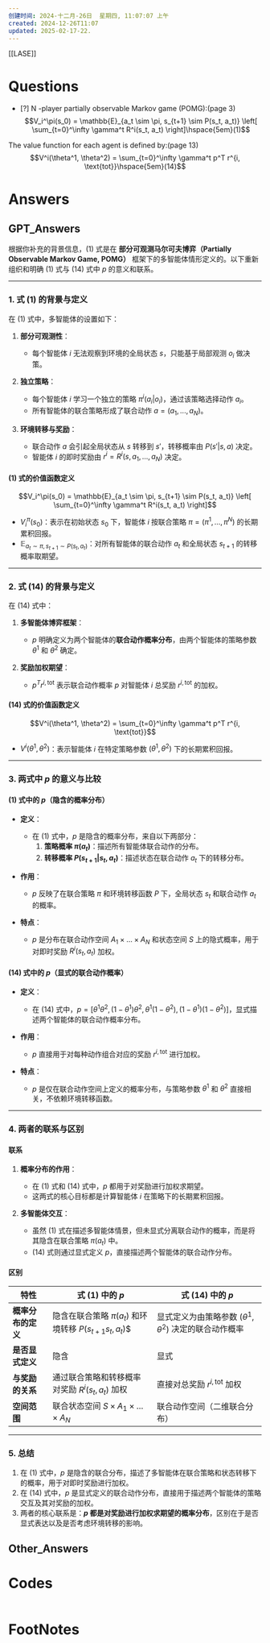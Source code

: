 ```yaml
---
创建时间: 2024-十二月-26日  星期四, 11:07:07 上午
created: 2024-12-26T11:07
updated: 2025-02-17-22.
---
```

[[LASE]]

# Questions
- [?] N -player partially observable Markov game (POMG):(page 3)
$$V_i^\pi(s_0) = \mathbb{E}_{a_t \sim \pi, s_{t+1} \sim P(s_t, a_t)} \left[ \sum_{t=0}^\infty \gamma^t R^i(s_t, a_t) \right]\hspace{5em}(1)$$


The value function for each agent is defined by:(page 13)
$$V^i(\theta^1, \theta^2) = \sum_{t=0}^\infty \gamma^t p^T r^{i, \text{tot}}\hspace{5em}(14)$$

# Answers

## GPT_Answers

根据你补充的背景信息，(1) 式是在 **部分可观测马尔可夫博弈（Partially Observable Markov Game, POMG）** 框架下的多智能体情形定义的。以下重新组织和明确 (1) 式与 (14) 式中 $p$ 的意义和联系。

---

### **1. 式 (1) 的背景与定义**

在 (1) 式中，多智能体的设置如下：
1. **部分可观测性**：
   - 每个智能体 $i$ 无法观察到环境的全局状态 $s$，只能基于局部观测 $o_i$ 做决策。
   
2. **独立策略**：
   - 每个智能体 $i$ 学习一个独立的策略 $\pi^i(a_i | o_i)$，通过该策略选择动作 $a_i$。
   - 所有智能体的联合策略形成了联合动作 $a = (a_1, ..., a_N)$。

3. **环境转移与奖励**：
   - 联合动作 $a$ 会引起全局状态从 $s$ 转移到 $s'$，转移概率由 $P(s'|s, a)$ 决定。
   - 智能体 $i$ 的即时奖励由 $r^i = R^i(s, a_1, ..., a_N)$ 决定。

#### **(1) 式的价值函数定义**
$$V_i^\pi(s_0) = \mathbb{E}_{a_t \sim \pi, s_{t+1} \sim P(s_t, a_t)} \left[ \sum_{t=0}^\infty \gamma^t R^i(s_t, a_t) \right]$$

- $V_i^\pi(s_0)$：表示在初始状态 $s_0$ 下，智能体 $i$ 按联合策略 $\pi = (\pi^1, ..., \pi^N)$ 的长期累积回报。
- $\mathbb{E}_{a_t \sim \pi, s_{t+1} \sim P(s_t, a_t)}$：对所有智能体的联合动作 $a_t$ 和全局状态 $s_{t+1}$ 的转移概率取期望。

---

### **2. 式 (14) 的背景与定义**

在 (14) 式中：
1. **多智能体博弈框架**：
   - $p$ 明确定义为两个智能体的**联合动作概率分布**，由两个智能体的策略参数 $\theta^1$ 和 $\theta^2$ 确定。

2. **奖励加权期望**：
   - $p^T r^{i, \text{tot}}$ 表示联合动作概率 $p$ 对智能体 $i$ 总奖励 $r^{i, \text{tot}}$ 的加权。

#### **(14) 式的价值函数定义**
$$V^i(\theta^1, \theta^2) = \sum_{t=0}^\infty \gamma^t p^T r^{i, \text{tot}}$$

- $V^i(\theta^1, \theta^2)$：表示智能体 $i$ 在特定策略参数 $(\theta^1, \theta^2)$ 下的长期累积回报。

---

### **3. 两式中 $p$ 的意义与比较**

#### **(1) 式中的 $p$（隐含的概率分布）**
- **定义**：
  - 在 (1) 式中，$p$ 是隐含的概率分布，来自以下两部分：
    1. **策略概率 $\pi(a_t)$**：描述所有智能体联合动作的分布。
    2. **转移概率 $P(s_{t+1}|s_t, a_t)$**：描述状态在联合动作 $a_t$ 下的转移分布。

- **作用**：
  - $p$ 反映了在联合策略 $\pi$ 和环境转移函数 $P$ 下，全局状态 $s_t$ 和联合动作 $a_t$ 的概率。

- **特点**：
  - $p$ 是分布在联合动作空间 $A_1 \times \dots \times A_N$ 和状态空间 $S$ 上的隐式概率，用于对即时奖励 $R^i(s_t, a_t)$ 加权。

#### **(14) 式中的 $p$（显式的联合动作概率）**
- **定义**：
  - 在 (14) 式中，$p = [\theta^1\theta^2, (1 - \theta^1)\theta^2, \theta^1(1 - \theta^2), (1 - \theta^1)(1 - \theta^2)]$，显式描述两个智能体的联合动作概率分布。

- **作用**：
  - $p$ 直接用于对每种动作组合对应的奖励 $r^{i, \text{tot}}$ 进行加权。

- **特点**：
  - $p$ 是仅在联合动作空间上定义的概率分布，与策略参数 $\theta^1$ 和 $\theta^2$ 直接相关，不依赖环境转移函数。

---

### **4. 两者的联系与区别**

#### **联系**
1. **概率分布的作用**：
   - 在 (1) 式和 (14) 式中，$p$ 都用于对奖励进行加权求期望。
   - 这两式的核心目标都是计算智能体 $i$ 在策略下的长期累积回报。

2. **多智能体交互**：
   - 虽然 (1) 式在描述多智能体情景，但未显式分离联合动作的概率，而是将其隐含在联合策略 $\pi(a_t)$ 中。
   - (14) 式则通过显式定义 $p$，直接描述两个智能体的联合动作分布。

#### **区别**
| 特性          | 式 (1) 中的 $p$                                   | 式 (14) 中的 $p$                               |
| ----------- | ---------------------------------------------- | ------------------------------------------- |
| **概率分布的定义** | 隐含在联合策略 $\pi(a_t)$ 和环境转移 $P(s_{t+1}s_t, a_t)$$ | 显式定义为由策略参数 $(\theta^1, \theta^2)$ 决定的联合动作概率 |
| **是否显式定义**  | 隐含                                             | 显式                                          |
| **与奖励的关系**  | 通过联合策略和转移概率对奖励 $R^i(s_t, a_t)$ 加权              | 直接对总奖励 $r^{i, \text{tot}}$ 加权               |
| **空间范围**    | 联合状态空间 $S \times A_1 \times \dots \times A_N$  | 联合动作空间（二维联合分布）                              |

---

### **5. 总结**
1. 在 (1) 式中，$p$ 是隐含的联合分布，描述了多智能体在联合策略和状态转移下的概率，用于对即时奖励进行加权。
2. 在 (14) 式中，$p$ 是显式定义的联合动作分布，直接用于描述两个智能体的策略交互及其对奖励的加权。
3. 两者的核心联系是：**$p$ 都是对奖励进行加权求期望的概率分布**，区别在于是否显式表达以及是否考虑环境转移的影响。



## Other_Answers


# Codes

```python

```


# FootNotes
